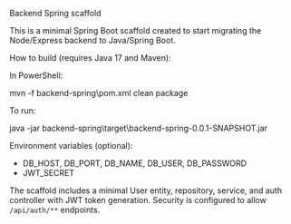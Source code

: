 Backend Spring scaffold

This is a minimal Spring Boot scaffold created to start migrating the Node/Express backend to Java/Spring Boot.

How to build (requires Java 17 and Maven):

In PowerShell:

mvn -f backend-spring\pom.xml clean package

To run:

java -jar backend-spring\target\backend-spring-0.0.1-SNAPSHOT.jar

Environment variables (optional):
- DB_HOST, DB_PORT, DB_NAME, DB_USER, DB_PASSWORD
- JWT_SECRET

The scaffold includes a minimal User entity, repository, service, and auth controller with JWT token generation. Security is configured to allow `/api/auth/**` endpoints.
